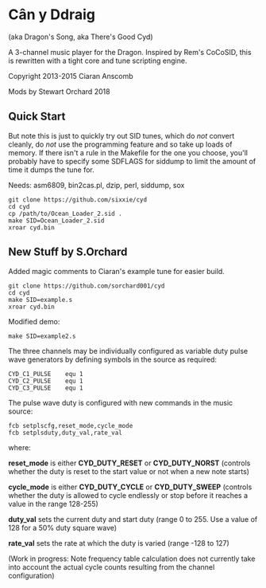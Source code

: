 # Cân y Ddraig

(aka Dragon's Song, aka There's Good Cyd)

A 3-channel music player for the Dragon.  Inspired by Rem's CoCoSID, this is
rewritten with a tight core and tune scripting engine.

Copyright 2013-2015 Ciaran Anscomb

Mods by Stewart Orchard 2018

## Quick Start

But note this is just to quickly try out SID tunes, which do *not* convert
cleanly, do *not* use the programming feature and so take up loads of
memory.  If there isn't a rule in the Makefile for the one you choose,
you'll probably have to specify some SDFLAGS for siddump to limit the
amount of time it dumps the tune for.

Needs: asm6809, bin2cas.pl, dzip, perl, siddump, sox

```
git clone https://github.com/sixxie/cyd
cd cyd
cp /path/to/Ocean_Loader_2.sid .
make SID=Ocean_Loader_2.sid
xroar cyd.bin
```

## New Stuff by S.Orchard

Added magic comments to Ciaran's example tune for easier build.

```
git clone https://github.com/sorchard001/cyd
cd cyd
make SID=example.s
xroar cyd.bin
```

Modified demo:

```
make SID=example2.s
```

The three channels may be individually configured as variable duty pulse wave generators by defining symbols in the source as required:

```
CYD_C1_PULSE	equ 1
CYD_C2_PULSE	equ 1
CYD_C3_PULSE	equ 1
```

The pulse wave duty is configured with new commands in the music source:

	fcb	setplscfg,reset_mode,cycle_mode
	fcb	setplsduty,duty_val,rate_val

where:

**reset_mode** is either **CYD_DUTY_RESET** or **CYD_DUTY_NORST** (controls whether the duty is reset to the start value or not when a new note starts)

**cycle_mode** is either **CYD_DUTY_CYCLE** or **CYD_DUTY_SWEEP** (controls whether the duty is allowed to cycle endlessly or stop before it reaches a value in the range 128-255)

**duty_val** sets the current duty and start duty (range 0 to 255. Use a value of 128 for a 50% duty square wave)

**rate_val** sets the rate at which the duty is varied (range -128 to 127)


(Work in progress: Note frequency table calculation does not currently take into account the actual cycle counts resulting from the channel configuration)
